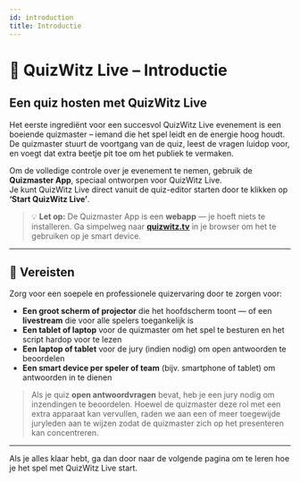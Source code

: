```yaml
---
id: introduction
title: Introductie
---
```


# 🎤 QuizWitz Live – Introductie

## Een quiz hosten met QuizWitz Live

Het eerste ingrediënt voor een succesvol QuizWitz Live evenement is een boeiende quizmaster – iemand die het spel leidt en de energie hoog houdt. De quizmaster stuurt de voortgang van de quiz, leest de vragen luidop voor, en voegt dat extra beetje pit toe om het publiek te vermaken.

Om de volledige controle over je evenement te nemen, gebruik de **Quizmaster App**, speciaal ontworpen voor QuizWitz Live.\
Je kunt QuizWitz Live direct vanuit de quiz-editor starten door te klikken op **‘Start QuizWitz Live’**.

> 💡 **Let op:** De Quizmaster App is een **webapp** — je hoeft niets te installeren. Ga simpelweg naar [**quizwitz.tv**](https://quizwitz.tv) in je browser om het te gebruiken op je smart device.

---

## 🧰 Vereisten

Zorg voor een soepele en professionele quizervaring door te zorgen voor:

- **Een groot scherm of projector** die het hoofdscherm toont — of een **livestream** die voor alle spelers toegankelijk is
- **Een tablet of laptop** voor de quizmaster om het spel te besturen en het script hardop voor te lezen
- **Een laptop of tablet** voor de jury (indien nodig) om open antwoorden te beoordelen
- **Een smart device per speler of team** (bijv. smartphone of tablet) om antwoorden in te dienen

> Als je quiz **open antwoordvragen** bevat, heb je een jury nodig om inzendingen te beoordelen. Hoewel de quizmaster deze rol met een extra apparaat kan vervullen, raden we aan een of meer toegewijde juryleden aan te wijzen zodat de quizmaster zich op het presenteren kan concentreren.

---

Als je alles klaar hebt, ga dan door naar de volgende pagina om te leren hoe je het spel met QuizWitz Live start.

